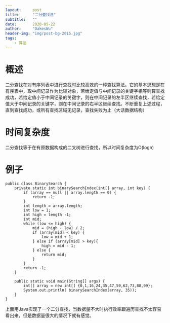 ```yaml
---
layout:     post
title:      "二分查找法"
subtitle:   ""
date:       2020-05-22
author:     "OakesWu"
header-img: "img/post-bg-2015.jpg"
tags:
    - 算法
---
```


# 概述
二分查找在对有序列表中进行查找时比较高效的一种查找算法。它的基本思想是在有序表中，取中间记录作为比较对象，若给定值与中间记录的关键字相等则算查找成功，若给定值小于中间记录的关键字，则在中间记录的左半区继续查找，若给定值大于中间记录的关键字，则在中间记录的右半区继续查找。不断重复上述过程，直到查找成功，或所有查找区域无记录，查找失败为止（大话数据结构）
# 时间复杂度
二分查找等于在有原数据构成的二叉树进行查找，所以时间复杂度为O(logn)
# 例子
```
public class BinarySearch {
    private static int binarySearchIndex(int[] array, int key) {
        if (array == null || array.length == 0) {
            return -1;
        }
        int length = array.length;
        int low = 1;
        int high = length -1;
        int mid;
        while (low <= high) {
            mid = (high - low) / 2;
            if (array[mid] < key) {
                low = mid + 1;
            } else if (array[mid] > key){
                high = mid - 1;
            } else {
                return mid;
            }
        }
        return -1;
    }
    
    public static void main(String[] args) {
        int[] array = new int[] {0,1,16,24,35,47,59,62,73,88,99};
        System.out.println( binarySearchIndex(array, 35));
    }
}
```
上面用Java实现了一个二分查找，当数据量不大时执行效率跟遍历查找不太容易看出来，但是数据量很大的情况下就有感觉。